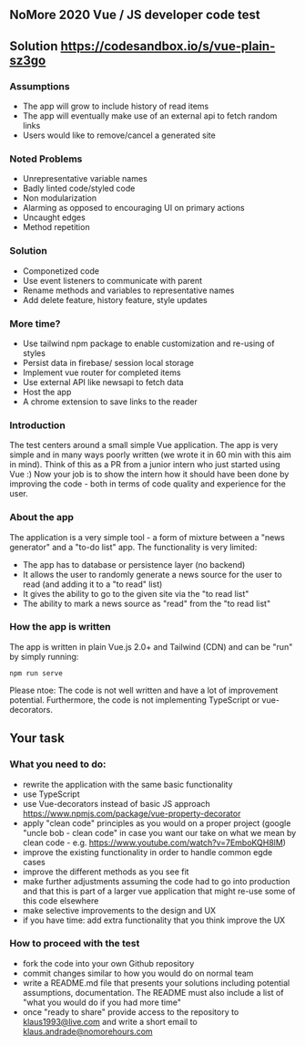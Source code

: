 ## NoMore 2020 Vue / JS developer code test

## Solution https://codesandbox.io/s/vue-plain-sz3go

### Assumptions

- The app will grow to include history of read items
- The app will eventually make use of an external api to fetch random links
- Users would like to remove/cancel a generated site

### Noted Problems
- Unrepresentative variable names
- Badly linted code/styled code
- Non modularization
- Alarming as opposed to encouraging UI on primary actions
- Uncaught edges
- Method repetition

### Solution
- Componetized code
- Use event listeners to communicate with parent
- Rename methods and variables to representative names
- Add delete feature, history feature, style updates

### More time?
- Use tailwind npm package to enable customization and re-using of styles
- Persist data in firebase/ session local storage
- Implement vue router for completed items
- Use external API like newsapi to fetch data
- Host the app
- A chrome extension to save links to the reader

### Introduction
The test centers around a small simple Vue application. The app is very simple and in many ways poorly written (we wrote it in 60 min with this aim in mind). 
Think of this as a PR from a junior intern who just started using Vue :) 
Now your job is to show the intern how it should have been done by improving the code - both in terms of code quality and experience for the user.

### About the app
The application is a very simple tool - a form of mixture between a "news generator" and a "to-do list" app. The functionality is very limited:
- The app has to database or persistence layer (no backend)
- It allows the user to randomly generate a news source for the user to read (and adding it to a "to read" list)
- It gives the ability to go to the given site via the "to read list"
- The ability to mark a news source as "read" from the "to read list"

### How the app is written
The app is written in plain Vue.js 2.0+ and Tailwind (CDN) and can be "run" by simply running: 

`npm run serve`

Please ntoe: The code is not well written and have a lot of improvement potential. Furthermore, the code is not implementing TypeScript or vue-decorators.

## Your task
### What you need to do:
- rewrite the application with the same basic functionality
- use TypeScript
- use Vue-decorators instead of basic JS approach https://www.npmjs.com/package/vue-property-decorator
- apply "clean code" principles as you would on a proper project (google "uncle bob - clean code" in case you want our take on what we mean by clean code - e.g. https://www.youtube.com/watch?v=7EmboKQH8lM)
- improve the existing functionality in order to handle common egde cases 
- improve the different methods as you see fit
- make further adjustments assuming the code had to go into production and that this is part of a larger vue application that might re-use some of this code elsewhere
- make selective improvements to the design and UX
- if you have time: add extra functionality that you think improve the UX

### How to proceed with the test
- fork the code into your own Github repository
- commit changes similar to how you would do on normal team
- write a README.md file that presents your solutions including potential assumptions, documentation. The README must also include a list of "what you would do if you had more time"
- once "ready to share" provide access to the repository to klaus1993@live.com and write a short email to klaus.andrade@nomorehours.com

